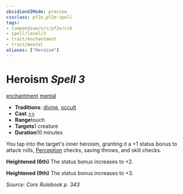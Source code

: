 ```yaml
---
obsidianUIMode: preview
cssclass: pf2e,pf2e-spell
tags:
- compendium/src/pf2e/crb
- spell/level/3
- trait/enchantment
- trait/mental
aliases: ["Heroism"]
---
```

# Heroism *Spell 3*   
[enchantment](../../rules/traits/enchantment.md)  [mental](../../rules/traits/mental.md)  

- **Traditions**: [divine](../../rules/traits/divine.md), [occult](../../rules/traits/occult.md)
- **Cast** [>>](../../rules/core-rulebook/chapter-9-playing-the-game.md#Actions "Two-Action") 
- **Range**touch
- **Targets**1 creature
- **Duration**10 minutes

You tap into the target's inner heroism, granting it a +1 status bonus to attack rolls, [Perception](../skills.md#Perception) checks, saving throws, and skill checks.

**Heightened (6th)** The status bonus increases to +2.

**Heightened (9th)** The status bonus increases to +3.

*Source: Core Rulebook p. 343*